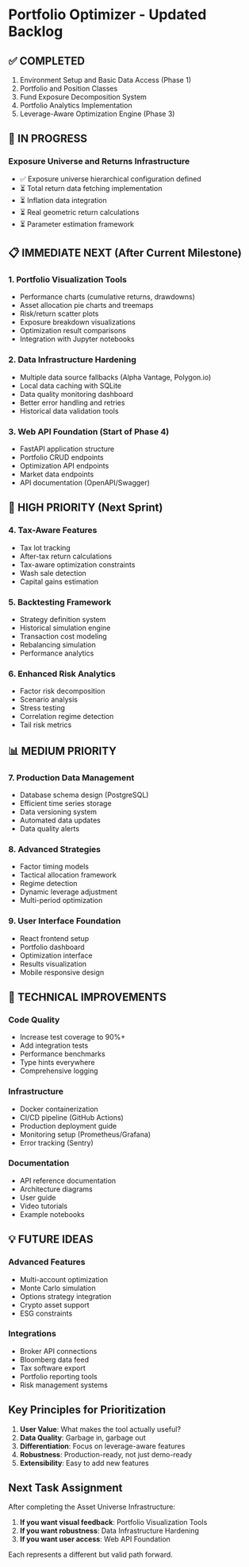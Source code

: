 # Portfolio Optimizer - Updated Backlog

## ✅ COMPLETED
1. Environment Setup and Basic Data Access (Phase 1)
2. Portfolio and Position Classes
3. Fund Exposure Decomposition System
4. Portfolio Analytics Implementation
5. Leverage-Aware Optimization Engine (Phase 3)

## 🚀 IN PROGRESS
### Exposure Universe and Returns Infrastructure
- ✅ Exposure universe hierarchical configuration defined
- ⏳ Total return data fetching implementation
- ⏳ Inflation data integration
- ⏳ Real geometric return calculations
- ⏳ Parameter estimation framework

## 📋 IMMEDIATE NEXT (After Current Milestone)

### 1. Portfolio Visualization Tools
- Performance charts (cumulative returns, drawdowns)
- Asset allocation pie charts and treemaps  
- Risk/return scatter plots
- Exposure breakdown visualizations
- Optimization result comparisons
- Integration with Jupyter notebooks

### 2. Data Infrastructure Hardening
- Multiple data source fallbacks (Alpha Vantage, Polygon.io)
- Local data caching with SQLite
- Data quality monitoring dashboard
- Better error handling and retries
- Historical data validation tools

### 3. Web API Foundation (Start of Phase 4)
- FastAPI application structure
- Portfolio CRUD endpoints
- Optimization API endpoints
- Market data endpoints
- API documentation (OpenAPI/Swagger)

## 🎯 HIGH PRIORITY (Next Sprint)

### 4. Tax-Aware Features
- Tax lot tracking
- After-tax return calculations
- Tax-aware optimization constraints
- Wash sale detection
- Capital gains estimation

### 5. Backtesting Framework
- Strategy definition system
- Historical simulation engine
- Transaction cost modeling
- Rebalancing simulation
- Performance analytics

### 6. Enhanced Risk Analytics
- Factor risk decomposition
- Scenario analysis
- Stress testing
- Correlation regime detection
- Tail risk metrics

## 📊 MEDIUM PRIORITY

### 7. Production Data Management
- Database schema design (PostgreSQL)
- Efficient time series storage
- Data versioning system
- Automated data updates
- Data quality alerts

### 8. Advanced Strategies
- Factor timing models
- Tactical allocation framework
- Regime detection
- Dynamic leverage adjustment
- Multi-period optimization

### 9. User Interface Foundation
- React frontend setup
- Portfolio dashboard
- Optimization interface
- Results visualization
- Mobile responsive design

## 🔧 TECHNICAL IMPROVEMENTS

### Code Quality
- Increase test coverage to 90%+
- Add integration tests
- Performance benchmarks
- Type hints everywhere
- Comprehensive logging

### Infrastructure
- Docker containerization
- CI/CD pipeline (GitHub Actions)
- Production deployment guide
- Monitoring setup (Prometheus/Grafana)
- Error tracking (Sentry)

### Documentation
- API reference documentation
- Architecture diagrams
- User guide
- Video tutorials
- Example notebooks

## 💡 FUTURE IDEAS

### Advanced Features
- Multi-account optimization
- Monte Carlo simulation
- Options strategy integration
- Crypto asset support
- ESG constraints

### Integrations
- Broker API connections
- Bloomberg data feed
- Tax software export
- Portfolio reporting tools
- Risk management systems

## Key Principles for Prioritization

1. **User Value**: What makes the tool actually useful?
2. **Data Quality**: Garbage in, garbage out
3. **Differentiation**: Focus on leverage-aware features
4. **Robustness**: Production-ready, not just demo-ready
5. **Extensibility**: Easy to add new features

## Next Task Assignment

After completing the Asset Universe Infrastructure:
1. **If you want visual feedback**: Portfolio Visualization Tools
2. **If you want robustness**: Data Infrastructure Hardening  
3. **If you want user access**: Web API Foundation

Each represents a different but valid path forward.
